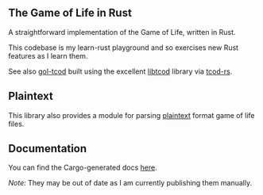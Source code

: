 The Game of Life in Rust
------------------------

A straightforward implementation of the Game of Life, written in Rust.

This codebase is my learn-rust playground and so exercises new Rust
features as I learn them.

See also [gol-tcod][gol-tcod] built using the excellent [libtcod][tcod] 
library via [tcod-rs][tcod-rs].

[plaintext]: http://conwaylife.com/wiki/Plaintext
[tcod]: http://roguecentral.org/doryen/libtcod/
[tcod-rs]: https://github.com/tomassedovic/tcod-rs/
[gol-tcod]: https://github.com/deadalusai/gol-tcod/

## Plaintext

This library also provides a module for parsing [plaintext][plaintext] format
game of life files.

## Documentation

You can find the Cargo-generated docs [here][documentation].

*Note:* They may be out of date as I am currently publishing them manually.

[documentation]: http://deadalusai.github.io/gol-rs/

